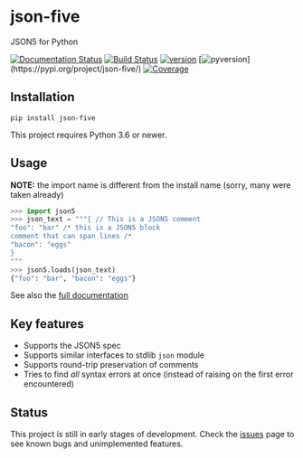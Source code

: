 # json-five

JSON5 for Python

[![Documentation Status](https://readthedocs.org/projects/json-five/badge/?version=latest)](https://json-five.readthedocs.io/en/latest/?badge=latest) 
[![Build Status](https://travis-ci.com/spyoungtech/json-five.svg?branch=master)](https://travis-ci.com/spyoungtech/json-five) 
[![version](https://img.shields.io/pypi/v/json-five.svg?colorB=blue)](https://pypi.org/project/json-five/) 
[![pyversion](https://img.shields.io/pypi/pyversions/json-five.svg?)](https://pypi.org/project/json-five/) 
[![Coverage](https://coveralls.io/repos/github/spyoungtech/json-five/badge.svg?branch=master)](https://coveralls.io/github/spyoungtech/json-five?branch=master)

## Installation

```
pip install json-five
```

This project requires Python 3.6 or newer.

## Usage

**NOTE:** the import name is different from the install name (sorry, many were taken already)

```python
>>> import json5
>>> json_text = """{ // This is a JSON5 comment
"foo": "bar" /* this is a JSON5 block
comment that can span lines /*
"bacon": "eggs"
}
"""
>>> json5.loads(json_text)
{"foo": "bar", "bacon": "eggs"}
```

See also the [full documentation](https://json-five.readthedocs.io/en/latest/)

## Key features

- Supports the JSON5 spec
- Supports similar interfaces to stdlib `json` module
- Supports round-trip preservation of comments
- Tries to find _all_ syntax errors at once (instead of raising on the first error encountered)


## Status

This project is still in early stages of development. Check the [issues](https://github.com/spyoungtech/json-five/issues) 
page to see known bugs and unimplemented features.
